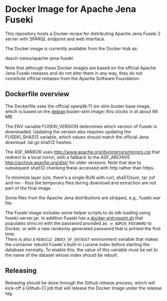 # Docker Image for Apache Jena Fuseki

This repository hosts a Docker recipe for distributing Apache Jena Fuseki 2 server with SPARQL endpoint and web interface.

The Docker image is currently available from the Docker Hub as:

dasch-swiss/apache-jena-fuseki

Note that although these Docker images are based on the official Apache Jena Fuseki releases and do not alter them in any way, they do not constitute official releases from the Apache Software Foundation.

## Dockerfile overview
The Dockerfile uses the official openjdk:11-jre-slim-buster base image, which is based on the [debian](https://hub.docker.com/_/debian/):buster-slim image; this clocks in at about 69 MB.

The ENV variable FUSEKI_VERSION determines which version of Fuseki is downloaded. Updating the version also requires updating the FUSEKI_SHA512 variable, which values should match the official Jena download .tar.gz.sha512 hashes.

The ASF_MIRROR uses http://www.apache.org/dyn/mirrors/mirrors.cgi that redirect to a local mirror, with a fallback to the ASF_ARCHIVE http://archive.apache.org/dist/ for older versions. Note that due to subsequent sha512 checking these accessed with http rather than https.

To minimize layer size, there's a single RUN with curl, sha512sum, tar zxf and mv - thus the temporary files during download and extraction are not part of the final image.

Some files from the Apache Jena distributions are stripped, e.g., fuseki.war file.

The Fuseki image includes some helper scripts to do tdb loading using fuseki-server.jar. In addition Fuseki has a [docker-entrypoint.sh](https://github.com/dasch-swiss/docker-apache-jena-fuseki/blob/main/docker-entrypoint.sh) that populates shiro.ini with the password provided as `-e ADMIN_PASSWORD` to Docker, or with a new randomly generated password that is printed the first time.  
There is also a `REBUILD_INDEX_OF_DATASET` environment variable that makes the container rebuild Fuseki's built-in Lucene index before starting the database normally. To enable this, the value of this variable must be set to the name of the dataset whose index should be rebuilt.

## Releasing
Releasing should be done through the Github release process, which will kick-off a Github-CI job that will release the Docker Image under the release tag.
